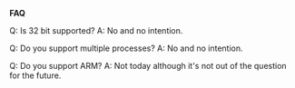 __FAQ__

Q: Is 32 bit supported?
A: No and no intention.

Q: Do you support multiple processes?
A: No and no intention.

Q: Do you support ARM?
A: Not today although it's not out of the question for the future.
